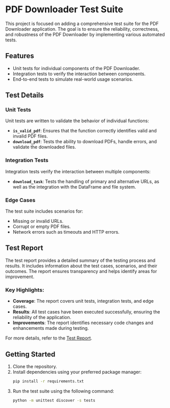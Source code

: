 # PDF Downloader Test Suite

This project is focused on adding a comprehensive test suite for the PDF Downloader application. The goal is to ensure the reliability, correctness, and robustness of the PDF Downloader by implementing various automated tests.

## Features

- Unit tests for individual components of the PDF Downloader.
- Integration tests to verify the interaction between components.
- End-to-end tests to simulate real-world usage scenarios.

## Test Details

### Unit Tests
Unit tests are written to validate the behavior of individual functions:
- **`is_valid_pdf`**: Ensures that the function correctly identifies valid and invalid PDF files.
- **`download_pdf`**: Tests the ability to download PDFs, handle errors, and validate the downloaded files.

### Integration Tests
Integration tests verify the interaction between multiple components:
- **`download_task`**: Tests the handling of primary and alternative URLs, as well as the integration with the DataFrame and file system.

### Edge Cases
The test suite includes scenarios for:
- Missing or invalid URLs.
- Corrupt or empty PDF files.
- Network errors such as timeouts and HTTP errors.

## Test Report

The test report provides a detailed summary of the testing process and results. It includes information about the test cases, scenarios, and their outcomes. The report ensures transparency and helps identify areas for improvement.

### Key Highlights:
- **Coverage**: The report covers unit tests, integration tests, and edge cases.
- **Results**: All test cases have been executed successfully, ensuring the reliability of the application.
- **Improvements**: The report identifies necessary code changes and enhancements made during testing.

For more details, refer to the [Test Report](test_report.md).

## Getting Started

1. Clone the repository.
2. Install dependencies using your preferred package manager:
   ```bash
   pip install -r requirements.txt
   ```
3. Run the test suite using the following command:
   ```bash
   python -m unittest discover -s tests
   ```


